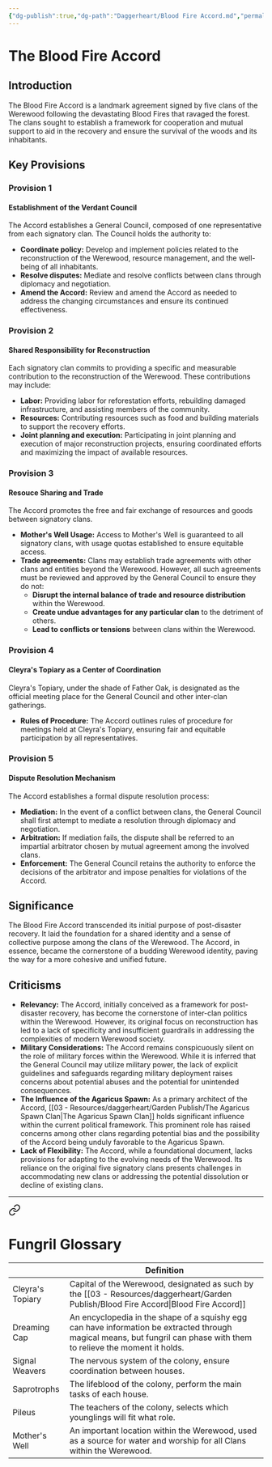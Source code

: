 ```yaml
---
{"dg-publish":true,"dg-path":"Daggerheart/Blood Fire Accord.md","permalink":"/daggerheart/blood-fire-accord/","tags":["Worldbuilding"]}
---
```


# The Blood Fire Accord
## **Introduction**

The Blood Fire Accord is a landmark agreement signed by five clans of the Werewood following the devastating Blood Fires that ravaged the forest. The clans sought to establish a framework for cooperation and mutual support to aid in the recovery and ensure the survival of the woods and its inhabitants.

## **Key Provisions**

### Provision 1 
#### **Establishment of the Verdant Council**
The Accord establishes a General Council, composed of one representative from each signatory clan. The Council holds the authority to:
- **Coordinate policy:** Develop and implement policies related to the reconstruction of the Werewood, resource management, and the well-being of all inhabitants.
- **Resolve disputes:** Mediate and resolve conflicts between clans through diplomacy and negotiation.
- **Amend the Accord:** Review and amend the Accord as needed to address the changing circumstances and ensure its continued effectiveness.

### Provision 2
#### **Shared Responsibility for Reconstruction**
Each signatory clan commits to providing a specific and measurable contribution to the reconstruction of the Werewood. These contributions may include:
- **Labor:** Providing labor for reforestation efforts, rebuilding damaged infrastructure, and assisting members of the community.
- **Resources:** Contributing resources such as food and building materials to support the recovery efforts.
- **Joint planning and execution:** Participating in joint planning and execution of major reconstruction projects, ensuring coordinated efforts and maximizing the impact of available resources.
### Provision 3

#### **Resouce Sharing and Trade**
The Accord promotes the free and fair exchange of resources and goods between signatory clans.
- **Mother's Well Usage:** Access to Mother's Well is guaranteed to all signatory clans, with usage quotas established to ensure equitable access.
- **Trade agreements:** Clans may establish trade agreements with other clans and entities beyond the Werewood. However, all such agreements must be reviewed and approved by the General Council to ensure they do not:
	- **Disrupt the internal balance of trade and resource distribution** within the Werewood.
	- **Create undue advantages for any particular clan** to the detriment of others.
	- **Lead to conflicts or tensions** between clans within the Werewood.
### Provision 4

#### **Cleyra's Topiary as a Center of Coordination**
Cleyra's Topiary, under the shade of Father Oak, is designated as the official meeting place for the General Council and other inter-clan gatherings.
- **Rules of Procedure:** The Accord outlines rules of procedure for meetings held at Cleyra's Topiary, ensuring fair and equitable participation by all representatives.
### Provision 5

#### **Dispute Resolution Mechanism**
The Accord establishes a formal dispute resolution process:
- **Mediation:** In the event of a conflict between clans, the General Council shall first attempt to mediate a resolution through diplomacy and negotiation.
- **Arbitration:** If mediation fails, the dispute shall be referred to an impartial arbitrator chosen by mutual agreement among the involved clans.
- **Enforcement:** The General Council retains the authority to enforce the decisions of the arbitrator and impose penalties for violations of the Accord.


## **Significance**

The Blood Fire Accord transcended its initial purpose of post-disaster recovery. It laid the foundation for a shared identity and a sense of collective purpose among the clans of the Werewood. The Accord, in essence, became the cornerstone of a budding Werewood identity, paving the way for a more cohesive and unified future.

## **Criticisms**

- **Relevancy:** The Accord, initially conceived as a framework for post-disaster recovery, has become the cornerstone of inter-clan politics within the Werewood. However, its original focus on reconstruction has led to a lack of specificity and insufficient guardrails in addressing the complexities of modern Werewood society.
- **Military Considerations:** The Accord remains conspicuously silent on the role of military forces within the Werewood. While it is inferred that the General Council may utilize military power, the lack of explicit guidelines and safeguards regarding military deployment raises concerns about potential abuses and the potential for unintended consequences.
- **The Influence of the Agaricus Spawn:** As a primary architect of the Accord, [[03 - Resources/daggerheart/Garden Publish/The Agaricus Spawn Clan\|The Agaricus Spawn Clan]] holds significant influence within the current political framework. This prominent role has raised concerns among other clans regarding potential bias and the possibility of the Accord being unduly favorable to the Agaricus Spawn.
- **Lack of Flexibility:** The Accord, while a foundational document, lacks provisions for adapting to the evolving needs of the Werewood. Its reliance on the original five signatory clans presents challenges in accommodating new clans or addressing the potential dissolution or decline of existing clans.
___

<div class="transclusion internal-embed is-loaded"><a class="markdown-embed-link" href="/03-resources/daggerheart/garden-publish/fungril-glossary/" aria-label="Open link"><svg xmlns="http://www.w3.org/2000/svg" width="24" height="24" viewBox="0 0 24 24" fill="none" stroke="currentColor" stroke-width="2" stroke-linecap="round" stroke-linejoin="round" class="svg-icon lucide-link"><path d="M10 13a5 5 0 0 0 7.54.54l3-3a5 5 0 0 0-7.07-7.07l-1.72 1.71"></path><path d="M14 11a5 5 0 0 0-7.54-.54l-3 3a5 5 0 0 0 7.07 7.07l1.71-1.71"></path></svg></a><div class="markdown-embed">




# Fungril Glossary

|                  | Definition                                                                                                                                                             |
| ---------------- | ---------------------------------------------------------------------------------------------------------------------------------------------------------------------- |
| Cleyra's Topiary | Capital of the Werewood, designated as such by the [[03 - Resources/daggerheart/Garden Publish/Blood Fire Accord\|Blood Fire Accord]]                                                                                               |
| Dreaming Cap     | An encyclopedia in the shape of a squishy egg can have information be extracted through magical means, but fungril can phase with them to relieve the moment it holds. |
| Signal Weavers   | The nervous system of the colony, ensure coordination between houses.                                                                                                  |
| Saprotrophs      | The lifeblood of the colony, perform the main tasks of each house.                                                                                                     |
| Pileus           | The teachers of the colony, selects which younglings will fit what role.                                                                                               |
| Mother's Well    | An important location within the Werewood, used as a source for water and worship for all Clans within the Werewood.                                                   |


</div></div>
